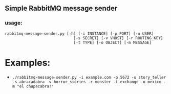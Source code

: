 ## Simple RabbitMQ message sender
### usage: 
    rabbitmq-message-sender.py [-h] [-i INSTANCE] [-p PORT] [-u USER]
                                  [-s SECRET] [-v VHOST] [-r ROUTING_KEY]
                                  [-t TYPE] [-o OBJECT] [-m MESSAGE]

# Examples:
* ```./rabbitmq-message-sender.py -i example.com -p 5672 -u story_teller -s abracadabra -v horror_stories -r monster -t exchange -o mexico -m "el chupacabra!"```
 
 